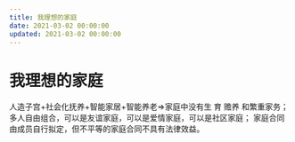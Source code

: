 ```yaml
---
title: 我理想的家庭
date: 2021-03-02 00:00:00
updated: 2021-03-02 00:00:00
---
```


# 我理想的家庭

人造子宫+社会化抚养+智能家居+智能养老=>家庭中没有生 育 赡养 和繁重家务；
多人自由组合，可以是友谊家庭，可以是爱情家庭，可以是社区家庭；
家庭合同由成员自行拟定，但不平等的家庭合同不具有法律效益。
